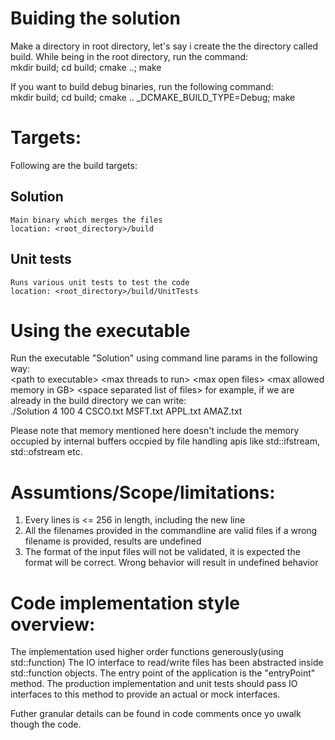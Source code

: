 # Buiding the solution
Make a directory in root directory, let's say i create the the directory called build.
While being in the root directory, run the command:<br>
mkdir build; cd build; cmake ..; make

If you want to build debug binaries, run the following command:<br>
mkdir build; cd build; cmake .. _DCMAKE_BUILD_TYPE=Debug; make

# Targets:
  Following are the build targets:
  ## Solution
    Main binary which merges the files
    location: <root_directory>/build
  ## Unit tests
    Runs various unit tests to test the code
    location: <root_directory>/build/UnitTests

# Using the executable
  Run the executable "Solution" using command line params in the following way:<br>
  \<path to executable\> \<max threads to run\> \<max open files\> \<max allowed memory in GB> \<space separated list of files\>
  for example, if we are already in the build directory we can write:<br>
  ./Solution 4 100 4 CSCO.txt MSFT.txt APPL.txt AMAZ.txt

  Please note that memory mentioned here doesn't include the memory occupied by internal buffers occpied by file handling apis
  like std::ifstream, std::ofstream etc.

# Assumtions/Scope/limitations:
  1. Every lines is <= 256 in length, including the new line
  2. All the filenames provided in the commandline are valid files
     if a wrong filename is provided, results are undefined
  3. The format of the input files will not be validated, it is expected the format will be correct. Wrong behavior will result in undefined behavior

# Code implementation style overview:
  The implementation used higher order functions generously(using std::function)
  The IO interface to read/write files has been abstracted inside std::function objects. The entry point of the application is the "entryPoint" method.
  The production implementation and unit tests should pass IO interfaces to this method to provide an actual or mock interfaces.

  Futher granular details can be found in code comments once yo uwalk though the code.